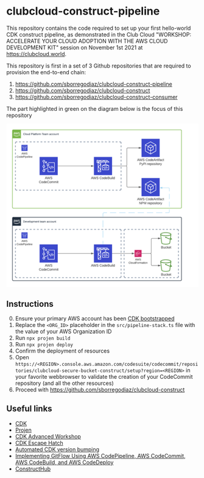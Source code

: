 # clubcloud-construct-pipeline
This repository contains the code required to set up your first hello-world CDK construct pipeline, as demonstrated in the Club Cloud "WORKSHOP: ACCELERATE YOUR CLOUD ADOPTION WITH THE AWS CLOUD DEVELOPMENT KIT" session on November 1st 2021 at https://clubcloud.world.

This repository is first in a set of 3 Github repositories that are required to provision the end-to-end chain:
1. https://github.com/sborregodiaz/clubcloud-construct-pipeline
2. https://github.com/sborregodiaz/clubcloud-construct
3. https://github.com/sborregodiaz/clubcloud-construct-consumer

The part highlighted in green on the diagram below is the focus of this repository  

![Architecture diagram](assets/1.png "Architecture diagram")

## Instructions
0. Ensure your primary AWS account has been [CDK bootstrapped](https://docs.aws.amazon.com/cdk/latest/guide/bootstrapping.html)
1. Replace the `<ORG_ID>` placeholder in the `src/pipeline-stack.ts` file with the value of your AWS Organization ID
2. Run `npx projen build`
3. Run `npx projen deploy`
4. Confirm the deployment of resources
5. Open `https://<REGION>.console.aws.amazon.com/codesuite/codecommit/repositories/clubcloud-secure-bucket-construct/setup?region=<REGION>` in your favorite webbrowser to validate the creation of your CodeCommit repository (and all the other resources)
6. Proceed with https://github.com/sborregodiaz/clubcloud-construct

## Useful links
* [CDK](https://github.com/aws/aws-cdk)
* [Projen](https://github.com/projen/projen)
* [CDK Advanced Workshop](https://cdk-advanced.workshop.aws/start.html)
* [CDK Escape Hatch](https://docs.aws.amazon.com/cdk/latest/guide/cfn_layer.html)
* [Automated CDK version bumping](https://matthewbonig.com/2021/04/06/automating-construct-publishing/)
* [Implementing GitFlow Using AWS CodePipeline, AWS CodeCommit, AWS CodeBuild, and AWS CodeDeploy](https://aws.amazon.com/blogs/devops/implementing-gitflow-using-aws-codepipeline-aws-codecommit-aws-codebuild-and-aws-codedeploy/)
* [ConstructHub](https://constructs.dev/)